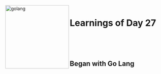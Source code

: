 <img src="https://go.dev/blog/go-brand/Go-Logo/PNG/Go-Logo_Blue.png" alt=golang width=200 align=left>

# Learnings of Day 27
<br><br><br>
## Began with Go Lang











